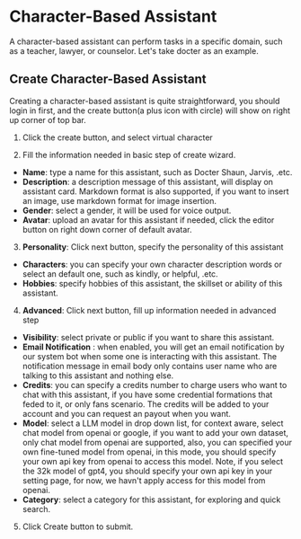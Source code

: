 # Character-Based Assistant
A character-based assistant can perform tasks in a specific domain, such as a teacher, lawyer, or counselor. Let's take docter as an example.

## Create Character-Based Assistant

Creating a character-based assistant is quite straightforward, you should login in first, and the create button(a plus icon with circle) will show on right up corner of top bar.

1.  Click the create button, and select virtual character

2.  Fill the information needed in basic step of create wizard.
   + **Name**: type a name for this assistant, such as Docter Shaun, Jarvis, .etc.
   + **Description**: a description message of this assistant, will display on assistant card. Markdown format is also supported, if you want to insert an image, use markdown format for image insertion.
   + **Gender**: select a gender, it will be used for voice output.
   + **Avatar**: upload an avatar for this assistant if needed, click the editor button on right down corner of default avatar.

3.  **Personality**: Click next button, specify the personality of this assistant
   + **Characters**: you can specify your own character description words or select an default one, such as kindly, or helpful, .etc.
   + **Hobbies**: specify hobbies of this assistant, the skillset or ability of this assistant.

4.  **Advanced**: Click next button, fill up information needed in advanced step
   + **Visibility**: select private or public if you want to share this assistant.
   + **Email Notification** : when enabled, you will get an email notification by our system bot when some one is interacting with this assistant. The notification message in email body only contains user name who are talking to this assistant and nothing else. 
   + **Credits**: you can specify a credits number to charge users who want to chat with this assistant, if you have some credential formations that feded to it, or only fans scenario. The credits will be added to your account and you can request an payout when you want.
   + **Model**: select a LLM model in drop down list, for context aware, select chat model from openai or google, if you want to add your own dataset, only chat model from openai are supported, also, you can specified your own fine-tuned model from openai, in this mode, you should specify your own api key from openai to access this model. Note, if you select the 32k model of gpt4, you should specify your own api key in your setting page, for now, we havn't apply access for this model from openai.
   + **Category**: select a category for this assistant, for exploring and quick search.
5. Click Create button to submit.



